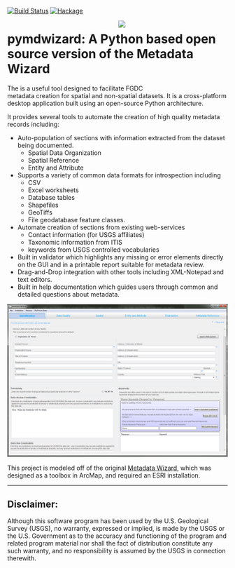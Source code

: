 [![Build Status](https://travis-ci.org/talbertc-usgs/fort-pymdwizard.svg?branch=master)](https://travis-ci.org/talbertc-usgs/fort-pymdwizard)
[![Hackage](https://coveralls.io/repos/github/talbertc-usgs/fort-pymdwizard/badge.svg?branch=master)](https://coveralls.io/github/talbertc-usgs/fort-pymdwizard?branch=master)

<img width="250" align="right" src="https://upload.wikimedia.org/wikipedia/commons/thumb/1/1c/USGS_logo_green.svg/500px-USGS_logo_green.svg.png"/>



pymdwizard: A Python based open source version of the Metadata Wizard
===========================================================================================

The  is a useful tool designed to facilitate FGDC  
metadata creation for spatial and non-spatial datasets.  It is a cross-platform desktop application
built using an open-source Python architecture.  

It provides several tools to automate the creation of high quality 
metadata records including:

* Auto-population of sections with information extracted from the dataset being documented.
    - Spatial Data Organization
    - Spatial Reference
    - Entity and Attribute
* Supports a variety of common data formats for introspection including 
    - CSV
    - Excel worksheets
    - Database tables
    - Shapefiles
    - GeoTiffs
    - File geodatabase feature classes.
* Automate creation of sections from existing web-services
    - Contact information (for USGS affiliates)
    - Taxonomic information from ITIS
    - keywords from USGS controlled vocabularies
* Built in validator which highlights any missing or error elements directly on the GUI and in a printable report suitable for metadata review.
* Drag-and-Drop integration with other tools including XML-Notepad and text editors.
* Built in help documentation which guides users through common and detailed questions about metadata.

![Alt text](docs/screenshot.png?raw=true "Screen shot")

This project is modeled off of the original [Metadata Wizard](https://github.com/dignizio-usgs/MDWizard_Source), which was designed as a toolbox in ArcMap, and required an ESRI installation.



----
Disclaimer:
-----------

Although this software program has been used by the U.S. Geological Survey (USGS), no warranty, expressed or implied, is made by the USGS or the U.S. Government as to the accuracy and functioning of the program and related program material nor shall the fact of distribution constitute any such warranty, and no responsibility is assumed by the USGS in connection therewith.